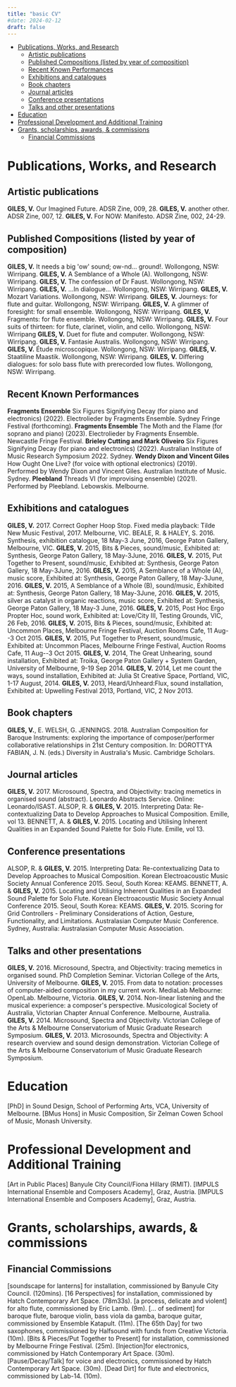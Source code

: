 ```yaml
---
title: "basic CV"
#date: 2024-02-12
draft: false
---
```


- [Publications, Works, and Research](#publications-works-and-research)
  - [Artistic publications](#artistic-publications)
  - [Published Compositions (listed by year of composition)](#published-compositions-listed-by-year-of-composition)
  - [Recent Known Performances](#recent-known-performances)
  - [Exhibitions and catalogues](#exhibitions-and-catalogues)
  - [Book chapters](#book-chapters)
  - [Journal articles](#journal-articles)
  - [Conference presentations](#conference-presentations)
  - [Talks and other presentations](#talks-and-other-presentations)
- [Education](#education)
- [Professional Development and Additional Training](#professional-development-and-additional-training)
- [Grants, scholarships, awards, \& commissions](#grants-scholarships-awards--commissions)
  - [Financial Commissions](#financial-commissions)

# Publications, Works, and Research

## Artistic publications

**GILES, V.** Our Imagined Future. ADSR Zine, 009, 28.
**GILES, V.** another other. ADSR Zine, 007, 12.
**GILES, V.** For NOW: Manifesto. ADSR Zine, 002, 24-29.

## Published Compositions (listed by year of composition)

**GILES, V.** It needs a big 'ow' sound; ow-nd... ground!. Wollongong,
NSW: Wirripang.
**GILES, V.** A Semblance of a Whole (A). Wollongong, NSW: Wirripang.
**GILES, V.** The confession of Dr Faust. Wollongong, NSW: Wirripang.
**GILES, V.** ...In dialogue... Wollongong, NSW: Wirripang.
**GILES, V.** Mozart Variations. Wollongong, NSW: Wirripang.
**GILES, V.** Journeys: for flute and guitar. Wollongong, NSW:
Wirripang.
**GILES, V.** A glimmer of foresight: for small ensemble. Wollongong,
NSW: Wirripang.
**GILES, V.** Fragments: for flute ensemble. Wollongong, NSW:
Wirripang.
**GILES, V.** Four suits of thirteen: for flute, clarinet, violin, and
cello. Wollongong, NSW: Wirripang
**GILES, V.** Duet for flute and computer. Wollongong, NSW: Wirripang.
**GILES, V.** Fantasie Australis. Wollongong, NSW: Wirripang.
**GILES, V.** Étude microscopique. Wollongong, NSW: Wirripang.
**GILES, V.** Staatiline Maastik. Wollongong, NSW: Wirripang.
**GILES, V.** Differing dialogues: for solo bass flute with prerecorded
low flutes. Wollongong, NSW: Wirripang.

## Recent Known Performances 

**Fragments Ensemble** Six Figures Signifying Decay (for piano and
electronics) (2022). Electrolieder by Fragments Ensemble. Sydney Fringe
Festival (forthcoming).
**Fragments Ensemble** The Moth and the Flame (for soprano and piano)
(2023). Electrolieder by Fragments Ensemble. Newcastle Fringe Festival.
**Brieley Cutting and Mark Oliveiro** Six Figures Signifying Decay (for
piano and electronics) (2022). Australian Institute of Music Research
Symposium 2022. Sydney.
**Wendy Dixon and Vincent Giles** How Ought One Live? (for voice with
optional electronics) (2019). Performed by Wendy Dixon and Vincent
Giles. Australian Institute of Music. Sydney.
**Pleebland** Threads VI (for improvising ensemble) (2021). Performed by
Pleebland. Lebowskis. Melbourne.

## Exhibitions and catalogues

**GILES, V.** 2017. Correct Gopher Hoop Stop. Fixed media playback:
Tilde New Music Festival, 2017. Melbourne, VIC.
BEALE, R. & HALEY, S. 2016. Synthesis, exhibition catalogue, 18 May-3
June, 2016, George Paton Gallery, Melbourne, VIC.
**GILES, V.** 2015, Bits & Pieces, sound/music, Exhibited at: Synthesis,
George Paton Gallery, 18 May-3June, 2016.
**GILES, V.** 2015, Put Together to Present, sound/music, Exhibited at:
Synthesis, George Paton Gallery, 18 May-3June, 2016.
**GILES, V.** 2015, A Semblance of a Whole (A), music score, Exhibited
at: Synthesis, George Paton Gallery, 18 May-3June, 2016.
**GILES, V.** 2015, A Semblance of a Whole (B), sound/music, Exhibited
at: Synthesis, George Paton Gallery, 18 May-3June, 2016.
**GILES, V.** 2015, silver as catalyst in organic reactions, music
score, Exhibited at: Synthesis, George Paton Gallery, 18 May-3 June,
2016.
**GILES, V.** 2015, Post Hoc Ergo Propter Hoc, sound work, Exhibited at:
Love/City III, Testing Grounds, VIC, 26 Feb, 2016.
**GILES, V.** 2015, Bits & Pieces, sound/music, Exhibited at: Uncommon
Places, Melbourne Fringe Festival, Auction Rooms Cafe, 11 Aug--3 Oct
2015.
**GILES, V.** 2015, Put Together to Present, sound/music, Exhibited at:
Uncommon Places, Melbourne Fringe Festival, Auction Rooms Cafe, 11
Aug--3 Oct 2015.
**GILES, V.** 2014, The Great Unhearing, sound installation, Exhibited
at: Troika, George Paton Gallery + System Garden, University of
Melbourne, 9-19 Sep 2014.
**GILES, V.** 2014, Let me count the ways, sound installation, Exhibited
at: Julia St Creative Space, Portland, VIC, 1-17 August, 2014.
**GILES, V.** 2013, Heard/Unheard:Flux, sound installation, Exhibited
at: Upwelling Festival 2013, Portland, VIC, 2 Nov 2013.

## Book chapters
**GILES, V.**, E. WELSH, G. JENNINGS. 2018. Australian Composition for
Baroque Instruments: exploring the importance of composer/performer
collaborative relationships in 21st Century composition. In: DOROTTYA
FABIAN, J. N. (eds.) Diversity in Australia's Music. Cambridge Scholars.

## Journal articles

**GILES, V.** 2017. Microsound, Spectra, and Objectivity: tracing
memetics in organised sound (abstract). Leonardo Abstracts Service.
Online: Leonardo/ISAST.
ALSOP, R. & **GILES, V.** 2015. Interpreting Data: Re-contextualizing
Data to Develop Approaches to Musical Composition. Emille, vol 13.
BENNETT, A. & **GILES, V.** 2015. Locating and Utilising Inherent
Qualities in an Expanded Sound Palette for Solo Flute. Emille, vol 13.

## Conference presentations

ALSOP, R. & **GILES, V.** 2015. Interpreting Data: Re-contextualizing
Data to Develop Approaches to Musical Composition. Korean
Electroacoustic Music Society Annual Conference 2015. Seoul, South
Korea: KEAMS.
BENNETT, A. & **GILES, V.** 2015. Locating and Utilising Inherent
Qualities in an Expanded Sound Palette for Solo Flute. Korean
Electroacoustic Music Society Annual Conference 2015. Seoul, South
Korea: KEAMS.
**GILES, V.** 2015. Scoring for Grid Controllers - Preliminary
Considerations of Action, Gesture, Functionality, and Limitations.
Australasian Computer Music Conference. Sydney, Australia: Australasian
Computer Music Association.

## Talks and other presentations

**GILES, V.** 2016. Microsound, Spectra, and Objectivity: tracing
memetics in organised sound. PhD Completion Seminar. Victorian College
of the Arts, University of Melbourne.
**GILES, V.** 2015. From data to notation: processes of computer-aided
composition in my current work. MediaLab Melbourne: OpenLab. Melbourne,
Victoria.
**GILES, V.** 2014. Non-linear listening and the musical experience: a
composer's perspective. Musicological Society of Australia, Victorian
Chapter Annual Conference. Melbourne, Australia.
**GILES, V.** 2014. Microsound, Spectra and Objectivity. Victorian
College of the Arts & Melbourne Conservatorium of Music Graduate
Research Symposium.
**GILES, V.** 2013. Microsounds, Spectra and Objectivity: A research
overview and sound design demonstration. Victorian College of the Arts &
Melbourne Conservatorium of Music Graduate Research Symposium.

# Education

[PhD] in Sound Design, School of Performing Arts, VCA,
University of Melbourne.
[BMus Hons] in Music Composition, Sir Zelman Cowen School of
Music, Monash University.

# Professional Development and Additional Training 

[Art in Public Places] Banyule City Council/Fiona Hillary
(RMIT).
[IMPULS International Ensemble and Composers Academy], Graz,
Austria.
[IMPULS International Ensemble and Composers Academy], Graz,
Austria.

# Grants, scholarships, awards, & commissions 

## Financial Commissions 

[soundscape for lanterns] for installation, commissioned by
Banyule City Council. (120mins).
[16 Perspectives] for installation, commissioned by Hatch
Contemporary Art Space. (78m33s).
[a process, delicate and violent] for alto flute,
commissioned by Eric Lamb. (9m).
[... of sediment] for baroque flute, baroque violin, bass
viola da gamba, baroque guitar, commissioned by Ensemble Katapult.
(11m).
[The 65th Day] for two saxophones, commissioned by Halfsound
with funds from Creative Victoria. (10m).
[Bits & Pieces/Put Together to Present] for installation,
commissioned by Melbourne Fringe Festival. (25m).
[Injection]for electronics, commissioned by Hatch
Contemporary Art Space. (30m).
[Pause/Decay/Talk] for voice and electronics, commissioned
by Hatch Contemporary Art Space. (30m).
[Dead Dirt] for flute and electronics, commissioned by
Lab-14. (10m).

[^1]: Joint with Alice Bennett via Tilde New Music and Sound Art Inc.

[^2]: Joint with Alice Bennett via Tilde New Music and Sound Art Inc.

[^3]: Joint with Alice Bennett via Tilde New Music and Sound Art Inc.
